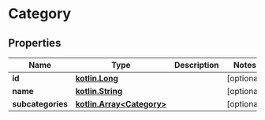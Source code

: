 # Category

## Properties
Name | Type | Description | Notes
------------ | ------------- | ------------- | -------------
**id** | [**kotlin.Long**](.md) |  |  [optional]
**name** | [**kotlin.String**](.md) |  |  [optional]
**subcategories** | [**kotlin.Array&lt;Category&gt;**](Category.md) |  |  [optional]
